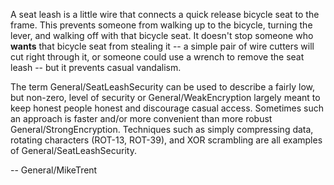 

A seat leash is a little wire that connects a quick release bicycle seat to the frame. This prevents someone from walking up to the bicycle, turning the lever, and walking off with that bicycle seat. It doesn't stop someone who **wants** that bicycle seat from stealing it -- a simple pair of wire cutters will cut right through it, or someone could use a wrench to remove the seat leash -- but it prevents casual vandalism. 

The term General/SeatLeashSecurity can be used to describe a fairly low, but non-zero, level of security or General/WeakEncryption largely meant to keep honest people honest and discourage casual access. Sometimes such an approach is faster and/or more convenient than more robust General/StrongEncryption. Techniques such as simply compressing data, rotating characters (ROT-13, ROT-39), and XOR scrambling are all examples of General/SeatLeashSecurity.

-- General/MikeTrent
